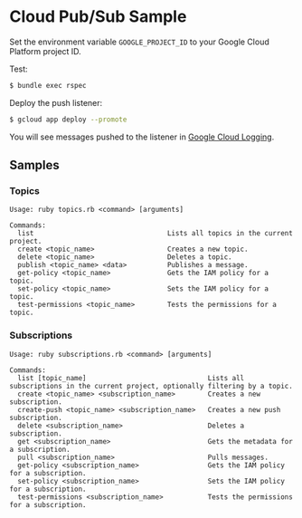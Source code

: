 # Cloud Pub/Sub Sample

Set the environment variable `GOOGLE_PROJECT_ID` to your Google Cloud
Platform project ID.

Test:

```bash
$ bundle exec rspec
```

Deploy the push listener:

```bash
$ gcloud app deploy --promote
```

You will see messages pushed to the listener in
[Google Cloud Logging](https://cloud.google.com/logging/docs/).

## Samples

### Topics

```
Usage: ruby topics.rb <command> [arguments]

Commands:
  list                                 Lists all topics in the current project.
  create <topic_name>                  Creates a new topic.
  delete <topic_name>                  Deletes a topic.
  publish <topic_name> <data>          Publishes a message.
  get-policy <topic_name>              Gets the IAM policy for a topic.
  set-policy <topic_name>              Sets the IAM policy for a topic.
  test-permissions <topic_name>        Tests the permissions for a topic.
```

### Subscriptions

```
Usage: ruby subscriptions.rb <command> [arguments]

Commands:
  list [topic_name]                              Lists all subscriptions in the current project, optionally filtering by a topic.
  create <topic_name> <subscription_name>        Creates a new subscription.
  create-push <topic_name> <subscription_name>   Creates a new push subscription.
  delete <subscription_name>                     Deletes a subscription.
  get <subscription_name>                        Gets the metadata for a subscription.
  pull <subscription_name>                       Pulls messages.
  get-policy <subscription_name>                 Gets the IAM policy for a subscription.
  set-policy <subscription_name>                 Sets the IAM policy for a subscription.
  test-permissions <subscription_name>           Tests the permissions for a subscription.
```